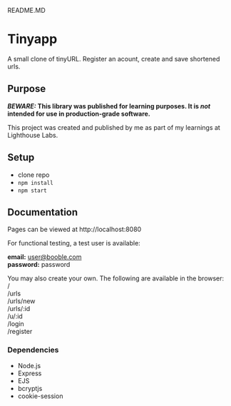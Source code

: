 README.MD

# Tinyapp

A small clone of tinyURL. Register an acount, create and save shortened urls. 

## Purpose

**_BEWARE:_ This library was published for learning purposes. It is _not_ intended for use in production-grade software.**

This project was created and published by me as part of my learnings at Lighthouse Labs. 

## Setup
- clone repo
- `npm install` 
- `npm start`

## Documentation

Pages can be viewed at http://localhost:8080

For functional testing, a test user is available: 

**email:** user@booble.com \
**password:** password

You may also create your own. The following are available in the browser:\
/\
/urls\
/urls/new\
/urls/:id\
/u/:id\
/login\
/register

### Dependencies
- Node.js
- Express
- EJS
- bcryptjs
- cookie-session